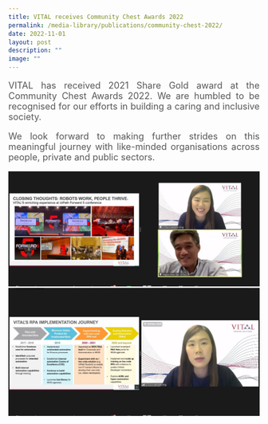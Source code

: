 ```yaml
---
title: VITAL receives Community Chest Awards 2022
permalink: /media-library/publications/community-chest-2022/
date: 2022-11-01
layout: post
description: ""
image: ""
---
```

<p style="font-size: 18px;color:#585858;text-align:justify;">
VITAL has received 2021 Share Gold award at the Community Chest Awards 2022. We are humbled to be recognised for our efforts in building a caring and inclusive society.
</p>
<p style="font-size: 18px;color:#585858;text-align:justify;">
We look forward to making further strides on this meaningful journey with like-minded organisations across people, private and public sectors.
</p>

<img src="/images/Media/MFA SCP 01.jpg">

<img src="/images/Media/MFA SCP 03.jpg">